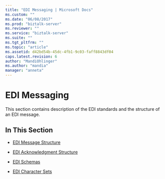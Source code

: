 ```yaml
---
title: "EDI Messaging | Microsoft Docs"
ms.custom: ""
ms.date: "06/08/2017"
ms.prod: "biztalk-server"
ms.reviewer: ""
ms.service: "biztalk-server"
ms.suite: ""
ms.tgt_pltfrm: ""
ms.topic: "article"
ms.assetid: d42bd54b-45dc-4fb1-9c03-faff8843df04
caps.latest.revision: 6
author: "MandiOhlinger"
ms.author: "mandia"
manager: "anneta"
---
```

# EDI Messaging
This section contains description of the EDI standards and the structure of an EDI message.  
  
## In This Section  
  
-   [EDI Message Structure](../core/edi-message-structure.md)  
  
-   [EDI Acknowledgment Structure](../core/edi-acknowledgment-structure.md)  
  
-   [EDI Schemas](../core/edi-schemas.md)  
  
-   [EDI Character Sets](../core/edi-character-sets.md)